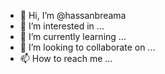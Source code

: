 - 👋 Hi, I’m @hassanbreama
- 👀 I’m interested in ...
- 🌱 I’m currently learning ...
- 💞️ I’m looking to collaborate on ...
- 📫 How to reach me ...

<!---
hassanbreama/hassanbreama is a ✨ special ✨ repository because its `README.md` (this file) appears on your GitHub profile.
You can click the Preview link to take a look at your changes.
--->
